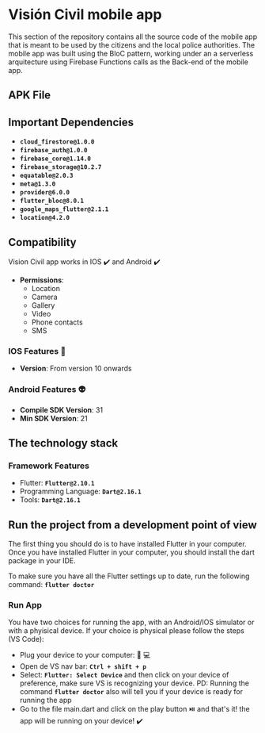 # Visión Civil mobile app

This section of the repository contains all the source code of the mobile app that is meant to be used by the citizens and the local police authorities. The mobile app was built using the BloC pattern, working under an a serverless arquitecture using Firebase Functions calls as the Back-end of the mobile app.

## **APK File**


## **Important Dependencies**
* **`cloud_firestore@1.0.0`**
* **`firebase_auth@1.0.0`**
* **`firebase_core@1.14.0`**
* **`firebase_storage@10.2.7`**
* **`equatable@2.0.3`**
* **`meta@1.3.0`**
* **`provider@6.0.0`**
* **`flutter_bloc@8.0.1`**
* **`google_maps_flutter@2.1.1`**
* **`location@4.2.0`**


## **Compatibility**
Vision Civil app works in IOS :heavy_check_mark: and Android :heavy_check_mark:

* **Permissions**:
  * Location
  * Camera
  * Gallery
  * Video
  * Phone contacts
  * SMS

### **IOS Features :green_apple:**                                                       
* **Version**: From version 10 onwards


### **Android Features :alien:** 
* **Compile SDK Version**: 31
* **Min SDK Version**: 21


## **The technology stack**

### **Framework Features**
* Flutter: **`Flutter@2.10.1`**
* Programming Language: **`Dart@2.16.1`**
* Tools: **`Dart@2.16.1`**

## **Run the project from a development point of view**
The first thing you should do is to have installed Flutter in your computer. Once you have installed Flutter in your computer, you should install the dart package in your IDE.

To make sure you have all the Flutter settings up to date, run the following command: **`flutter doctor`**

### **Run App**
You have two choices for running the app, with an Android/IOS simulator or with a phyisical device. If your choice is physical please follow the steps (VS Code):
* Plug your device to your computer: :iphone: :computer:
* Open de VS nav bar:   **`Ctrl + shift + p`**
* Select: **`Flutter: Select Device`** and then click on your device of preference, make sure VS is recognizing your device. PD: Running the command **`flutter doctor`** also will tell you if your device is ready for running the app
* Go to the file main.dart and click on the play button :play_or_pause_button: and that's it! the app will be running on your device! :heavy_check_mark:
